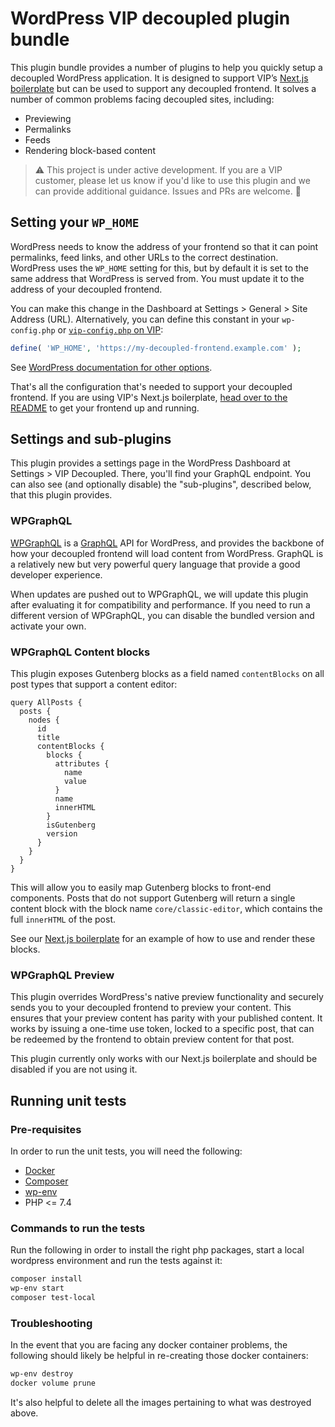 # WordPress VIP decoupled plugin bundle

This plugin bundle provides a number of plugins to help you quickly setup a decoupled WordPress application. It is designed to support VIP’s [Next.js boilerplate][nextjs-boilerplate] but can be used to support any decoupled frontend. It solves a number of common problems facing decoupled sites, including:

- Previewing
- Permalinks
- Feeds
- Rendering block-based content

> ⚠️ This project is under active development. If you are a VIP customer, please let us know if you'd like to use this plugin and we can provide additional guidance. Issues and PRs are welcome. 💖

## Setting your `WP_HOME`

WordPress needs to know the address of your frontend so that it can point permalinks, feed links, and other URLs to the correct destination. WordPress uses the `WP_HOME` setting for this, but by default it is set to the same address that WordPress is served from. You must update it to the address of your decoupled frontend.

You can make this change in the Dashboard at Settings > General > Site Address (URL). Alternatively, you can define this constant in your `wp-config.php` or [`vip-config.php` on VIP][vip-config]:

```php
define( 'WP_HOME', 'https://my-decoupled-frontend.example.com' );
```

See [WordPress documentation for other options](https://wordpress.org/support/article/changing-the-site-url/#changing-the-site-url).

That's all the configuration that's needed to support your decoupled frontend. If you are using VIP's Next.js boilerplate, [head over to the README][nextjs-boilerplate] to get your frontend up and running.

## Settings and sub-plugins

This plugin provides a settings page in the WordPress Dashboard at Settings > VIP Decoupled. There, you'll find your GraphQL endpoint. You can also see (and optionally disable) the "sub-plugins", described below, that this plugin provides.

### WPGraphQL

[WPGraphQL][wp-graphql] is a [GraphQL][graphql] API for WordPress, and provides the backbone of how your decoupled frontend will load content from WordPress. GraphQL is a relatively new but very powerful query language that provide a good developer experience.

When updates are pushed out to WPGraphQL, we will update this plugin after evaluating it for compatibility and performance. If you need to run a different version of WPGraphQL, you can disable the bundled version and activate your own.

### WPGraphQL Content blocks

This plugin exposes Gutenberg blocks as a field named `contentBlocks` on all post types that support a content editor:

```gql
query AllPosts {
  posts {
    nodes {
      id
      title
      contentBlocks {
        blocks {
          attributes {
            name
            value
          }
          name
          innerHTML
        }
        isGutenberg
        version
      }
    }
  }
}
```

This will allow you to easily map Gutenberg blocks to front-end components. Posts that do not support Gutenberg will return a single content block with the block name `core/classic-editor`, which contains the full `innerHTML` of the post.

See our [Next.js boilerplate][nextjs-boilerplate] for an example of how to use and render these blocks.

### WPGraphQL Preview

This plugin overrides WordPress's native preview functionality and securely sends you to your decoupled frontend to preview your content. This ensures that your preview content has parity with your published content. It works by issuing a one-time use token, locked to a specific post, that can be redeemed by the frontend to obtain preview content for that post.

This plugin currently only works with our Next.js boilerplate and should be disabled if you are not using it. 

## Running unit tests

### Pre-requisites

In order to run the unit tests, you will need the following:

- [Docker](https://www.docker.com/get-started)
- [Composer](https://getcomposer.org/download/)
- [wp-env](https://developer.wordpress.org/block-editor/reference-guides/packages/packages-env/)
- PHP <= 7.4

### Commands to run the tests

Run the following in order to install the right php packages, start a local wordpress environment and run the tests against it:

```sh
composer install
wp-env start
composer test-local
```

### Troubleshooting

In the event that you are facing any docker container problems, the following should likely be helpful in re-creating those docker containers:

```sh
wp-env destroy
docker volume prune
```

It's also helpful to delete all the images pertaining to what was destroyed above.

[graphql]: https://graphql.org
[nextjs-boilerplate]: https://github.com/Automattic/vip-go-nextjs-skeleton
[vip-config]: https://docs.wpvip.com/technical-references/vip-codebase/vip-config-directory/
[wp-graphql]: https://wpgraphql.com
